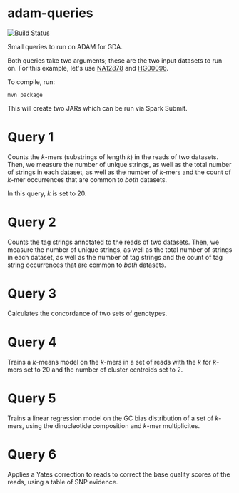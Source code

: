 adam-queries
============

[![Build Status](https://travis-ci.org/fnothaft/adam-queries.svg?branch=master)](https://travis-ci.org/fnothaft/adam-queries)

Small queries to run on ADAM for GDA.

Both queries take two arguments; these are the two input datasets to run on. For this example,
let's use [NA12878](ftp://ftp-trace.ncbi.nih.gov/1000genomes/ftp/data/NA12878/alignment/NA12878.mapped.ILLUMINA.bwa.CEU.low_coverage.20121211.bam)
and [HG00096](ftp://ftp-trace.ncbi.nih.gov/1000genomes/ftp/data/HG00096/alignment/HG00096.mapped.ILLUMINA.bwa.GBR.low_coverage.20120522.bam).

To compile, run:

```
mvn package
```

This will create two JARs which can be run via Spark Submit.

Query 1
=======

Counts the _k_-mers (substrings of length _k_) in the reads of two datasets. Then,
we measure the number of unique strings, as well as the total number of strings
in each dataset, as well as the number of _k_-mers and the count of _k_-mer occurrences
that are common to _both_ datasets.

In this query, _k_ is set to 20.

Query 2
=======

Counts the tag strings annotated to the reads of two datasets. Then,
we measure the number of unique strings, as well as the total number of strings
in each dataset, as well as the number of tag strings and the count of tag string occurrences
that are common to _both_ datasets.

Query 3
=======

Calculates the concordance of two sets of genotypes.

Query 4
=======

Trains a _k_-means model on the _k_-mers in a set of reads with the _k_ for _k_-mers
set to 20 and the number of cluster centroids set to 2.

Query 5
=======

Trains a linear regression model on the GC bias distribution of a set of _k_-mers,
using the dinucleotide composition and _k_-mer multiplicites.

Query 6
=======

Applies a Yates correction to reads to correct the base quality scores of the reads,
using a table of SNP evidence.
